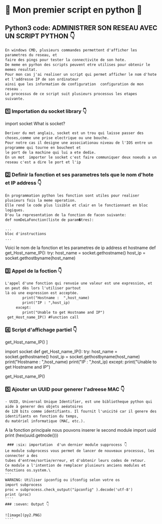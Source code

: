 
# 🎈 Mon premier script en python  :snake:

## Python3 code: ADMINISTRER SON RESEAU AVEC UN SCRIPT PYTHON 👇
```
En windows CMD, plusieurs commandes permettent d'afficher les parametres du reseau, et 
faire des pings pour tester la connectivite de son hote. 
De meme en pyrhon des scripts peuvent etre utilises pour obtenir le memes resultat.
Pour mon cas j'ai realiser un script qui permet afficher le nom d'hote et l'addresse IP de son ordinateur 
ainsi que les information de configuration  configuration de mon reseau .
Le processus de ce script suit plusieurs processus les etapes suivante.
```
### :one: Importation du socket library  👇
import socket
What is socket?
```
Deriver du mot anglais, socket est un trou qui laisse passer des choses,comme une prise electrique ou une bouche.
Pour notre cas il designe une associationau niveau de l'IOS entre un programme qui tourne en boucheet et 
le port de la machine qui lui a ete dedie.
En un mot  importer le socket c'est faire communiquer deux noeuds a un reseau c'est a dire le port et l'ip
```
### :two: Definir la fonction et ses parametres tels que le nom d'hote et IP address  👇
 ```
 En programmation python les fonction sont utiles pour realiser plusieurs fois la meme operation.
 Elle rend le code plus lisible et clair en le fonctionnant en bloc logiques.
 D'ou la representation de la fonction de facon suivante:
 def nomDeLaFonction(liste de param�tres):
 ````
    ...
    bloc d'instructions
    ...
   
Voici le nom de la fonction et les parametres de ip address et hostname
def get_Host_name_IP(): 
    try: 
        host_name = socket.gethostname() 
        host_ip = socket.gethostbyname(host_name) 
 
### :three: Appel de la foction  👇

```
L'appel d'une fonction qui renvoie une valeur est une expression, et on peut dès lors l'utiliser partout 
là où une expression est acceptée. 
        print("Hostname :  ",host_name) 
        print("IP : ",host_ip) 
     except: 
        print("Unable to get Hostname and IP") 
 get_Host_name_IP() #Function call 
````
### :four: Script d'affichage partiel  👇
get_Host_name_IP() ]
  
import socket 
def get_Host_name_IP(): 
    try: 
        host_name = socket.gethostname() 
        host_ip = socket.gethostbyname(host_name) 
        print("Hostname :  ",host_name) 
        print("IP : ",host_ip) 
    except: 
        print("Unable to get Hostname and IP") 
  
get_Host_name_IP()

### :five: Ajouter un UUID pour generer l'adreese MAC  👇
```
- UUID, Universal Unique Identifier, est une bibliotheque python qui aide à generer des objets aeéatoires
de 128 bits comme identifiants. Il fournit l'unicité car il genere des identifiants en fonction du temps,
du matériel informatique (MAC, etc.).
```
A la fonction principale nous pouvons inserer le second module 
import uuid 
print (hex(uuid.getnode())) 
`````
 ### :six: importation  d'un dernier module supprocess 👇
Le module subprocess vous permet de lancer de nouveaux processus, les connecter a des
tubes d'entree/sortie/erreur, et d'obtenir leurs codes de retour. 
Ce module a l'intention de remplacer plusieurs anciens modules et fonctions os.system.\
```
WARNING: Utiliser ipconfig ou ifconfig selon votre os
import subprocess
proc = subprocess.check_output("ipconfig" ).decode('utf-8')
print (proc)
````
### :seven: Output 👇

![image](py2.PNG)
````

